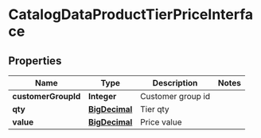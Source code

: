 
# CatalogDataProductTierPriceInterface

## Properties
Name | Type | Description | Notes
------------ | ------------- | ------------- | -------------
**customerGroupId** | **Integer** | Customer group id | 
**qty** | [**BigDecimal**](BigDecimal.md) | Tier qty | 
**value** | [**BigDecimal**](BigDecimal.md) | Price value | 



